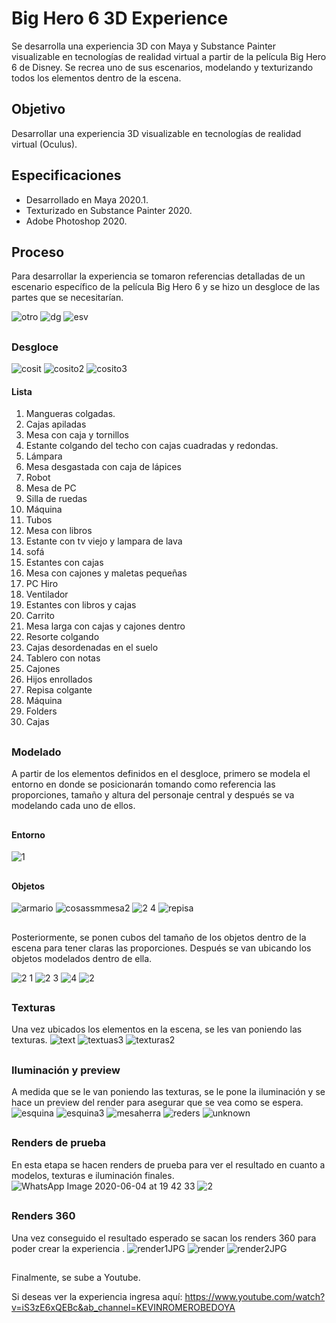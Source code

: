 # Big Hero 6 3D Experience

Se  desarrolla una experiencia 3D con Maya y Substance Painter visualizable en tecnologías de realidad virtual a partir de la película Big Hero 6 de Disney. Se recrea uno de sus escenarios, modelando y texturizando todos los elementos dentro de la escena.

## Objetivo

Desarrollar una experiencia 3D visualizable en tecnologías de realidad virtual (Oculus).

## Especificaciones

- Desarrollado en Maya 2020.1.
- Texturizado en Substance Painter 2020.
- Adobe Photoshop 2020.

## Proceso

Para desarrollar la experiencia se tomaron referencias detalladas de un escenario específico de la película Big Hero 6 y se hizo un desgloce de las partes que se necesitarían.

![otro](https://user-images.githubusercontent.com/42383401/111044408-84f92700-8416-11eb-9908-a7a693067d36.PNG)
![dg](https://user-images.githubusercontent.com/42383401/111044411-89254480-8416-11eb-8917-f02fbc1622a6.PNG)
![esv](https://user-images.githubusercontent.com/42383401/111044413-8fb3bc00-8416-11eb-9b3d-6a5c40ce0a74.PNG)

##
### Desgloce
![cosit](https://user-images.githubusercontent.com/42383401/111044714-3482c900-8418-11eb-8a5e-7f1173f812f5.PNG)
![cosito2](https://user-images.githubusercontent.com/42383401/111044458-ec16db80-8416-11eb-911a-96b308c39066.PNG)
![cosito3](https://user-images.githubusercontent.com/42383401/111044475-fcc75180-8416-11eb-8b29-a2b25b95761a.PNG)

#### Lista
1. Mangueras colgadas.
2. Cajas apiladas
3. Mesa con caja y tornillos
4. Estante colgando del techo con cajas cuadradas y redondas.
5. Lámpara
6. Mesa desgastada con caja de lápices
7. Robot
8. Mesa de PC
9. Silla de ruedas
10. Máquina
11. Tubos
12. Mesa con libros
13. Estante con tv viejo y lampara de lava
14. sofá
15. Estantes con cajas
16. Mesa con cajones y maletas pequeñas
17. PC Hiro
18. Ventilador
19. Estantes con libros y cajas
20. Carrito
21. Mesa larga con cajas y cajones dentro
22. Resorte colgando
23. Cajas desordenadas en el suelo
24. Tablero con notas
25. Cajones
26. Hijos enrollados
27. Repisa colgante
28. Máquina
29. Folders
30. Cajas




##
### Modelado
A partir de los elementos definidos en el desgloce, primero se modela el entorno en donde se posicionarán tomando como referencia las proporciones, tamaño y altura del personaje central y después se va modelando cada uno de ellos.

##
#### Entorno
![1](https://user-images.githubusercontent.com/42383401/111044546-3dbf6600-8417-11eb-83d8-78caadf6d185.PNG)

##
#### Objetos
![armario](https://user-images.githubusercontent.com/42383401/111044563-5760ad80-8417-11eb-8143-2fd5318d86a4.PNG)
![cosassmmesa2](https://user-images.githubusercontent.com/42383401/111044572-5def2500-8417-11eb-93b8-fc4575324446.PNG)
![2 4](https://user-images.githubusercontent.com/42383401/111044574-5fb8e880-8417-11eb-93df-b1ef5ae57e81.PNG)
![repisa](https://user-images.githubusercontent.com/42383401/111044576-634c6f80-8417-11eb-8fe7-e93cb066283f.PNG)


##
Posteriormente, se ponen cubos del tamaño de los objetos dentro de la escena para tener claras las proporciones. Después se van ubicando los objetos modelados dentro de ella.

![2 1](https://user-images.githubusercontent.com/42383401/111044652-d950d680-8417-11eb-9b70-079180687d84.PNG)
![2 3](https://user-images.githubusercontent.com/42383401/111044654-dce45d80-8417-11eb-8b8e-44408eb43b53.PNG)
![4](https://user-images.githubusercontent.com/42383401/111044662-e1a91180-8417-11eb-9496-e5063baea64c.PNG)
![2](https://user-images.githubusercontent.com/42383401/111044793-abb85d00-8418-11eb-9965-f7a2390a8092.PNG)

##
### Texturas

Una vez ubicados los elementos en la escena, se les van poniendo las texturas.
![text](https://user-images.githubusercontent.com/42383401/111044830-dbfffb80-8418-11eb-9a0c-107ff3b4114a.PNG)
![textuas3](https://user-images.githubusercontent.com/42383401/111044834-ddc9bf00-8418-11eb-8724-2ae91ecec247.PNG)
![texturas2](https://user-images.githubusercontent.com/42383401/111044835-defaec00-8418-11eb-8073-03701c8b9f99.PNG)

##
### Iluminación y preview
A medida que se le van poniendo las texturas, se le pone la iluminación y se hace un preview del render para asegurar que se vea como se espera.
![esquina](https://user-images.githubusercontent.com/42383401/111044890-42851980-8419-11eb-95c0-818b958adef3.PNG)
![esquina3](https://user-images.githubusercontent.com/42383401/111044894-4749cd80-8419-11eb-9b30-e1d32f8efc1f.PNG)
![mesaherra](https://user-images.githubusercontent.com/42383401/111044896-49139100-8419-11eb-9de9-760221ce05dc.PNG)
![reders](https://user-images.githubusercontent.com/42383401/111044900-4ca71800-8419-11eb-865b-9bdda161300f.PNG)
![unknown](https://user-images.githubusercontent.com/42383401/111045048-fededf80-8419-11eb-9416-20a754b4a59d.png)

##
### Renders de prueba
En esta etapa se hacen renders de prueba para ver el resultado en cuanto a modelos, texturas e iluminación finales.
![WhatsApp Image 2020-06-04 at 19 42 33](https://user-images.githubusercontent.com/42383401/111044945-811ad400-8419-11eb-926f-291326906faf.jpeg)
![2](https://user-images.githubusercontent.com/42383401/111044947-82e49780-8419-11eb-9bb9-d44bfad50eae.png)

##
### Renders 360
Una vez conseguido el resultado esperado se sacan los renders 360 para poder crear la experiencia .
![render1JPG](https://user-images.githubusercontent.com/42383401/111045038-f4244a80-8419-11eb-8180-4fc1a1d71e3e.jpg)
![render](https://user-images.githubusercontent.com/42383401/111045074-2cc42400-841a-11eb-8cbe-068081a95b4c.PNG)
![render2JPG](https://user-images.githubusercontent.com/42383401/111045034-eec70000-8419-11eb-8f84-b3d34e072ccc.jpg)

##
Finalmente, se sube a Youtube.

Si deseas ver la experiencia ingresa aquí: https://www.youtube.com/watch?v=iS3zE6xQEBc&ab_channel=KEVINROMEROBEDOYA


